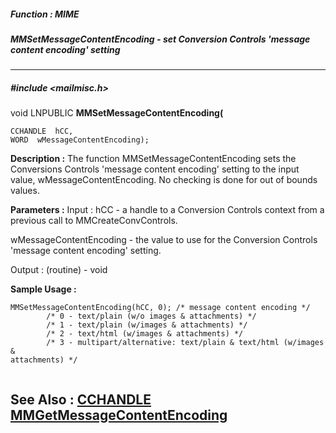 ##### Function : MIME
##### MMSetMessageContentEncoding - set Conversion Controls 'message content encoding' setting
---
##### #include <mailmisc.h>
void LNPUBLIC **MMSetMessageContentEncoding(**

	CCHANDLE  hCC,
	WORD  wMessageContentEncoding);
**Description :**
The function  MMSetMessageContentEncoding sets the Conversions Controls 
'message content encoding' setting to the input value, 
wMessageContentEncoding.  No checking is done for out of bounds values.

**Parameters :**
Input :
hCC  -  a handle to a Conversion Controls context from a previous call to MMCreateConvControls.

wMessageContentEncoding  -  the value to use for the Conversion Controls 'message content encoding' setting.

Output :
(routine)  -  void


**Sample Usage :**
```
MMSetMessageContentEncoding(hCC, 0); /* message content encoding */
	    /* 0 - text/plain (w/o images & attachments) */
	    /* 1 - text/plain (w/images & attachments) */
	    /* 2 - text/html (w/images & attachments) */
	    /* 3 - multipart/alternative: text/plain & text/html (w/images & 
attachments) */


```
**See Also :**
[CCHANDLE](D:/md_files/CCHANDLE.md)
[MMGetMessageContentEncoding](D:/md_files/MMGetMessageContentEncoding.md)
---
